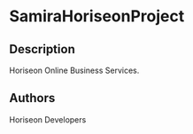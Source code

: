 # SamiraHoriseonProject

## Description 
Horiseon Online Business Services.
## Authors
Horiseon Developers

